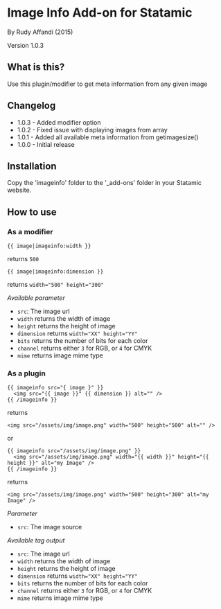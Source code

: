 # Image Info Add-on for Statamic
By Rudy Affandi (2015)

Version 1.0.3

## What is this?
Use this plugin/modifier to get meta information from any given image

## Changelog
- 1.0.3 - Added modifier option
- 1.0.2 - Fixed issue with displaying images from array
- 1.0.1 - Added all available meta information from getimagesize()
- 1.0.0 - Initial release

## Installation
Copy the 'imageinfo' folder to the '_add-ons' folder in your Statamic website.

## How to use

### As a modifier
`{{ image|imageinfo:width }}`

returns `500`

`{{ image|imageinfo:dimension }}`

returns `width="500" height="300"`

*Available parameter*
- `src`: The image url
- `width` returns the width of image
- `height` returns the height of image
- `dimension` returns `width="XX" height="YY"`
- `bits` returns the number of bits for each color
- `channel` returns either `3` for RGB, or `4` for CMYK
- `mime` returns image mime type

### As a plugin
```
{{ imageinfo src="{ image }" }}
  <img src="{{ image }}" {{ dimension }} alt="" />
{{ /imageinfo }}
```

returns

  `<img src="/assets/img/image.png" width="500" height="500" alt="" />`

or
```
{{ imageinfo src="/assets/img/image.png" }}
  <img src="/assets/img/image.png" width="{{ width }}" height="{{ height }}" alt="my Image" />
{{ /imageinfo }}
```

returns

`<img src="/assets/img/image.png" width="500" height="300" alt="my Image" />`

*Parameter*
- `src`: The image source

*Available tag output*
- `src`: The image url
- `width` returns the width of image
- `height` returns the height of image
- `dimension` returns `width="XX" height="YY"`
- `bits` returns the number of bits for each color
- `channel` returns either `3` for RGB, or `4` for CMYK
- `mime` returns image mime type
